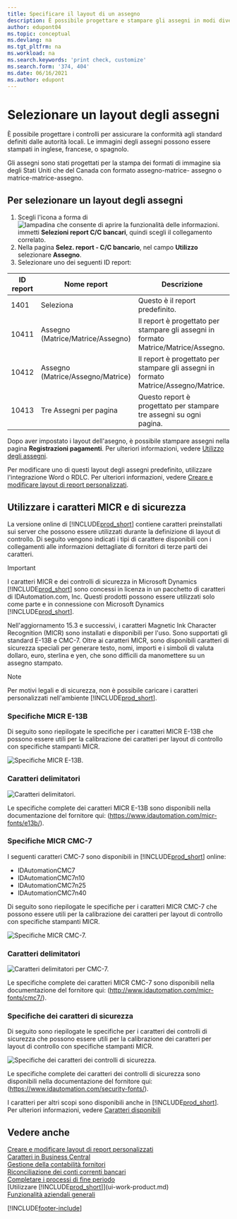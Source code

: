 ```yaml
---
title: Specificare il layout di un assegno
description: È possibile progettare e stampare gli assegni in modi diversi per conformità agli standard impostati dalle autorità locali.
author: edupont04
ms.topic: conceptual
ms.devlang: na
ms.tgt_pltfrm: na
ms.workload: na
ms.search.keywords: 'print check, customize'
ms.search.form: '374, 404'
ms.date: 06/16/2021
ms.author: edupont
---
```

# Selezionare un layout degli assegni

È possibile progettare i controlli per assicurare la conformità agli standard definiti dalle autorità locali. Le immagini degli assegni possono essere stampati in inglese, francese, o spagnolo.

Gli assegni sono stati progettati per la stampa dei formati di immagine sia degli Stati Uniti che del Canada con formato assegno-matrice- assegno o matrice-matrice-assegno.

## Per selezionare un layout degli assegni

1. Scegli l'icona a forma di ![lampadina che consente di aprire la funzionalità delle informazioni.](media/ui-search/search_small.png "Dimmi cosa vuoi fare") immetti **Selezioni report C/C bancari**, quindi scegli il collegamento correlato.
2. Nella pagina **Selez. report - C/C bancario**, nel campo **Utilizzo** selezionare **Assegno**.
3. Selezionare uno dei seguenti ID report:

| ID report | Nome report | Descrizione |
| --- | --- | --- |
| 1401 |Seleziona |Questo è il report predefinito. |
| 10411 |Assegno (Matrice/Matrice/Assegno) |Il report è progettato per stampare gli assegni in formato Matrice/Matrice/Assegno. |
| 10412 |Assegno (Matrice/Assegno/Matrice) |Il report è progettato per stampare gli assegni in formato Matrice/Assegno/Matrice. |
| 10413 |Tre Assegni per pagina |Questo report è progettato per stampare tre assegni su ogni pagina. |

Dopo aver impostato i layout dell'asegno, è possibile stampare assegni nella pagina **Registrazioni pagamenti**. Per ulteriori informazioni, vedere [Utilizzo degli assegni](payables-how-work-checks.md).

Per modificare uno di questi layout degli assegni predefinito, utilizzare l'integrazione Word o RDLC. Per ulteriori informazioni, vedere [Creare e modificare layout di report personalizzati](ui-how-create-custom-report-layout.md).

## Utilizzare i caratteri MICR e di sicurezza
La versione online di [!INCLUDE[prod_short](includes/prod_short.md)] contiene caratteri preinstallati sui server che possono essere utilizzati durante la definizione di layout di controllo. Di seguito vengono indicati i tipi di carattere disponibili con i collegamenti alle informazioni dettagliate di fornitori di terze parti dei caratteri.

> [!Important]
> I caratteri MICR e dei controlli di sicurezza in Microsoft Dynamics [!INCLUDE[prod_short](includes/prod_short.md)] sono concessi in licenza in un pacchetto di caratteri di IDAutomation.com, Inc. Questi prodotti possono essere utilizzati solo come parte e in connessione con Microsoft Dynamics [!INCLUDE[prod_short](includes/prod_short.md)].

Nell'aggiornamento 15.3 e successivi, i caratteri Magnetic Ink Character Recognition (MICR) sono installati e disponibili per l'uso. Sono supportati gli standard E-13B e CMC-7. Oltre ai caratteri MICR, sono disponibili caratteri di sicurezza speciali per generare testo, nomi, importi e i simboli di valuta dollaro, euro, sterlina e yen, che sono difficili da manomettere su un assegno stampato.

> [!NOTE]
> Per motivi legali e di sicurezza, non è possibile caricare i caratteri personalizzati nell'ambiente [!INCLUDE[prod_short](includes/prod_short.md)].

### Specifiche MICR E-13B

Di seguito sono riepilogate le specifiche per i caratteri MICR E-13B che possono essere utili per la calibrazione dei caratteri per layout di controllo con specifiche stampanti MICR.

![Specifiche MICR E-13B.](media/font_MICR_E-13B_Specifications.png "Specifiche MICR E-13B")

### Caratteri delimitatori

![Caratteri delimitatori.](media/font-micr-letters.png "Caratteri delimitatori")

Le specifiche complete dei caratteri MICR E-13B sono disponibili nella documentazione del fornitore qui: (https://www.idautomation.com/micr-fonts/e13b/).

### Specifiche MICR CMC-7

I seguenti caratteri CMC-7 sono disponibili in [!INCLUDE[prod_short](includes/prod_short.md)] online:

- IDAutomationCMC7
- IDAutomationCMC7n10
- IDAutomationCMC7n25
- IDAutomationCMC7n40

Di seguito sono riepilogate le specifiche per i caratteri MICR CMC-7 che possono essere utili per la calibrazione dei caratteri per layout di controllo con specifiche stampanti MICR.

![Specifiche MICR CMC-7.](media/font_MICR_CMC-7_Specifications.png "Specifiche MICR CMC-7")

### Caratteri delimitatori

![Caratteri delimitatori per CMC-7.](media/font-cmc7-letters.png "Caratteri delimitatori per CMC-7")

Le specifiche complete dei caratteri MICR CMC-7 sono disponibili nella documentazione del fornitore qui: (http://www.idautomation.com/micr-fonts/cmc7/).

### Specifiche dei caratteri di sicurezza

Di seguito sono riepilogate le specifiche per i caratteri dei controlli di sicurezza che possono essere utili per la calibrazione dei caratteri per layout di controllo con specifiche stampanti MICR.

![Specifiche dei caratteri dei controlli di sicurezza.](media/font_check-security-font_Specifications.png "Specifiche dei caratteri dei controlli di sicurezza")

Le specifiche complete dei caratteri dei controlli di sicurezza sono disponibili nella documentazione del fornitore qui: (https://www.idautomation.com/security-fonts/).

I caratteri per altri scopi sono disponibili anche in [!INCLUDE[prod_short](includes/prod_short.md)]. Per ulteriori informazioni, vedere [Caratteri disponibili](ui-fonts.md)

## Vedere anche

[Creare e modificare layout di report personalizzati](ui-how-create-custom-report-layout.md)  
[Caratteri in Business Central](ui-fonts.md)  
[Gestione della contabilità fornitori](payables-manage-payables.md)  
[Riconciliazione dei conti correnti bancari](bank-manage-bank-accounts.md)   
[Completare i processi di fine periodo](year-how-complete-period-end-processes.md)  
[Utilizzare [!INCLUDE[prod_short](includes/prod_short.md)]](ui-work-product.md)  
[Funzionalità aziendali generali](ui-across-business-areas.md)


[!INCLUDE[footer-include](includes/footer-banner.md)]